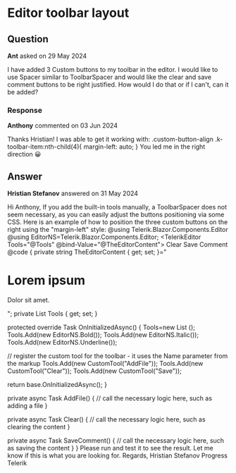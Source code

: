 # Editor toolbar layout

## Question

**Ant** asked on 29 May 2024

I have added 3 Custom buttons to my toolbar in the editor. I would like to use Spacer similar to ToolbarSpacer and would like the clear and save comment buttons to be right justified. How would I do that or if I can't, can it be added?

### Response

**Anthony** commented on 03 Jun 2024

Thanks Hristian! I was able to get it working with: .custom-button-align .k-toolbar-item:nth-child(4){
margin-left: auto;
} You led me in the right direction 😀

## Answer

**Hristian Stefanov** answered on 31 May 2024

Hi Anthony, If you add the built-in tools manually, a ToolbarSpacer does not seem necessary, as you can easily adjust the buttons positioning via some CSS. Here is an example of how to position the three custom buttons on the right using the "margin-left" style: @using Telerik.Blazor.Components.Editor
@using EditorNS=Telerik.Blazor.Components.Editor; <style>.k-toolbar-item:first -of-type { margin-left: auto;
} </style> <TelerikEditor Tools="@Tools" @bind-Value="@TheEditorContent"> <EditorCustomTools> <EditorCustomTool Name="AddFile"> <TelerikButton OnClick="@AddFile" Icon="@SvgIcon.FileAdd" /> </EditorCustomTool> <EditorCustomTool Name="Clear"> <TelerikButton OnClick="@Clear"> Clear </TelerikButton> </EditorCustomTool> <EditorCustomTool Name="Save"> <TelerikButton OnClick="@SaveComment"> Save Comment </TelerikButton> </EditorCustomTool> </EditorCustomTools> </TelerikEditor> @code {
private string TheEditorContent { get; set; }=" <h1> Lorem ipsum </h1> <p> Dolor sit amet. </p> ";
private List <IEditorTool> Tools { get; set; }

protected override Task OnInitializedAsync()
{
Tools=new List <IEditorTool> ();
Tools.Add(new EditorNS.Bold());
Tools.Add(new EditorNS.Italic());
Tools.Add(new EditorNS.Underline());

// register the custom tool for the toolbar - it uses the Name parameter from the markup
Tools.Add(new CustomTool("AddFile"));
Tools.Add(new CustomTool("Clear"));
Tools.Add(new CustomTool("Save"));

return base.OnInitializedAsync();
}

private async Task AddFile()
{
// call the necessary logic here, such as adding a file
}

private async Task Clear()
{
// call the necessary logic here, such as clearing the content
}

private async Task SaveComment()
{
// call the necessary logic here, such as saving the content
}
} Please run and test it to see the result. Let me know if this is what you are looking for. Regards, Hristian Stefanov Progress Telerik
